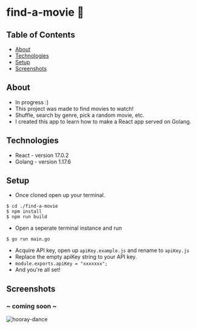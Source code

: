 # find-a-movie 🎥

## Table of Contents
* [About](#about)
* [Technologies](#technologies)
* [Setup](#setup)
* [Screenshots](#screenshots)

## About
- In progress :)
- This project was made to find movies to watch! 
- Shuffle, search by genre, pick a random movie, etc.
- I created this app to learn how to make a React app served on Golang.

## Technologies
- React - version 17.0.2
- Golang - version 1.17.6

## Setup
- Once cloned open up your terminal.
``` 
$ cd ./find-a-movie
$ npm install
$ npm run build
```
- Open a seperate terminal instance and run 
```
$ go run main.go
```
- Acquire API key, open up `apiKey.example.js` and rename to `apiKey.js`
- Replace the empty apiKey string to your API key. 
- `module.exports.apiKey = "xxxxxxx";`
- And you're all set! 

## Screenshots
### ~ coming soon ~
![hooray-dance](https://user-images.githubusercontent.com/83252804/152718895-ee715f4c-973b-4f31-818d-e7acc3981ff8.gif)
